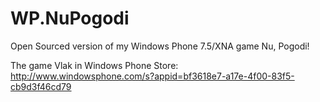 WP.NuPogodi
===========

Open Sourced version of my Windows Phone 7.5/XNA game Nu, Pogodi!

The game Vlak in Windows Phone Store:  
http://www.windowsphone.com/s?appid=bf3618e7-a17e-4f00-83f5-cb9d3f46cd79
